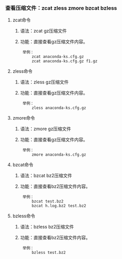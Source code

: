 ### 查看压缩文件：zcat zless zmore bzcat bzless ###
1. zcat命令
	1. 语法：zcat gz压缩文件
	2. 功能：直接查看gz压缩文件内容。

			举例：
				zcat anaconda-ks.cfg.gz
				zcat anaconda-ks.cfg.gz f1.gz

2. zless命令
	1. 语法：zless gz压缩文件
	2. 功能：直接查看gz压缩文件内容。

			举例：
				zless anaconda-ks.cfg.gz

3. zmore命令
	1. 语法：zmore gz压缩文件
	2. 功能：直接查看gz压缩文件内容。

			举例：
				zmore anaconda-ks.cfg.gz

4. bzcat命令
	1. 语法：bzcat bz2压缩文件
	2. 功能：直接查看bz2压缩文件内容。

			举例：
				bzcat test.bz2
				bzcat h.log.bz2 test.bz2

5. bzless命令
	1. 语法：bzless bz2压缩文件
	2. 功能：直接查看bz2压缩文件内容。

			举例：
				bzless test.bz2